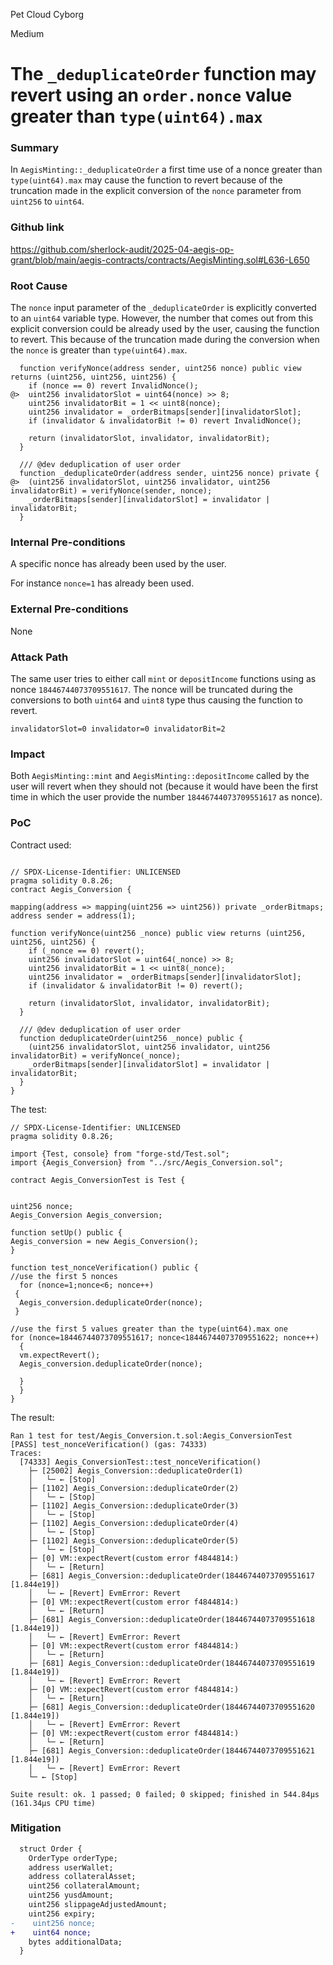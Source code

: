 Pet Cloud Cyborg

Medium

# The `_deduplicateOrder` function may revert using an `order.nonce` value greater than `type(uint64).max`

### Summary

In `AegisMinting::_deduplicateOrder` a first time use of a nonce greater than `type(uint64).max` may cause the function to revert because of the truncation made in the explicit conversion of the `nonce` parameter from `uint256` to `uint64`.

### Github link
https://github.com/sherlock-audit/2025-04-aegis-op-grant/blob/main/aegis-contracts/contracts/AegisMinting.sol#L636-L650

### Root Cause

The `nonce` input parameter of the `_deduplicateOrder` is explicitly converted to an `uint64` variable type. However, the number that comes out from this explicit conversion  could be already used by the user, causing the function to revert. This because of the truncation made during the conversion when the `nonce` is greater than `type(uint64).max`.  

```solidity
  function verifyNonce(address sender, uint256 nonce) public view returns (uint256, uint256, uint256) {
    if (nonce == 0) revert InvalidNonce();
@>  uint256 invalidatorSlot = uint64(nonce) >> 8;
    uint256 invalidatorBit = 1 << uint8(nonce);
    uint256 invalidator = _orderBitmaps[sender][invalidatorSlot];
    if (invalidator & invalidatorBit != 0) revert InvalidNonce();

    return (invalidatorSlot, invalidator, invalidatorBit);
  }

  /// @dev deduplication of user order
  function _deduplicateOrder(address sender, uint256 nonce) private {
@>  (uint256 invalidatorSlot, uint256 invalidator, uint256 invalidatorBit) = verifyNonce(sender, nonce);
    _orderBitmaps[sender][invalidatorSlot] = invalidator | invalidatorBit;
  }
```


### Internal Pre-conditions

A specific nonce has already been used by the user. 

For instance `nonce=1` has already been used.

### External Pre-conditions

None

### Attack Path

The same user tries to either call `mint` or `depositIncome` functions using as nonce `18446744073709551617`. 
The nonce will be truncated during the conversions to both `uint64` and `uint8` type thus causing the function to revert.  

`
invalidatorSlot=0
invalidator=0
invalidatorBit=2
`

### Impact

Both `AegisMinting::mint` and `AegisMinting::depositIncome` called by the user will revert when they should not (because it would have been the first time in which the user provide the number `18446744073709551617` as nonce). 


### PoC

Contract used:

```solidity

// SPDX-License-Identifier: UNLICENSED
pragma solidity 0.8.26;
contract Aegis_Conversion {

mapping(address => mapping(uint256 => uint256)) private _orderBitmaps;
address sender = address(1);

function verifyNonce(uint256 _nonce) public view returns (uint256, uint256, uint256) {
    if (_nonce == 0) revert();
    uint256 invalidatorSlot = uint64(_nonce) >> 8;
    uint256 invalidatorBit = 1 << uint8(_nonce);
    uint256 invalidator = _orderBitmaps[sender][invalidatorSlot];
    if (invalidator & invalidatorBit != 0) revert();

    return (invalidatorSlot, invalidator, invalidatorBit);
  }

  /// @dev deduplication of user order
  function deduplicateOrder(uint256 _nonce) public {
    (uint256 invalidatorSlot, uint256 invalidator, uint256 invalidatorBit) = verifyNonce(_nonce);
    _orderBitmaps[sender][invalidatorSlot] = invalidator | invalidatorBit;
  }
}
```
The test: 

```solidity 
// SPDX-License-Identifier: UNLICENSED
pragma solidity 0.8.26;

import {Test, console} from "forge-std/Test.sol";
import {Aegis_Conversion} from "../src/Aegis_Conversion.sol";

contract Aegis_ConversionTest is Test {


uint256 nonce;
Aegis_Conversion Aegis_conversion;

function setUp() public {
Aegis_conversion = new Aegis_Conversion();
}

function test_nonceVerification() public {
//use the first 5 nonces
  for (nonce=1;nonce<6; nonce++)
 {
  Aegis_conversion.deduplicateOrder(nonce);
 }

//use the first 5 values greater than the type(uint64).max one
for (nonce=18446744073709551617; nonce<18446744073709551622; nonce++) 
  {
  vm.expectRevert();
  Aegis_conversion.deduplicateOrder(nonce);
  
  }
  }
}
```

The result:

```solidity
Ran 1 test for test/Aegis_Conversion.t.sol:Aegis_ConversionTest
[PASS] test_nonceVerification() (gas: 74333)
Traces:
  [74333] Aegis_ConversionTest::test_nonceVerification()
    ├─ [25002] Aegis_Conversion::deduplicateOrder(1)
    │   └─ ← [Stop] 
    ├─ [1102] Aegis_Conversion::deduplicateOrder(2)
    │   └─ ← [Stop] 
    ├─ [1102] Aegis_Conversion::deduplicateOrder(3)
    │   └─ ← [Stop] 
    ├─ [1102] Aegis_Conversion::deduplicateOrder(4)
    │   └─ ← [Stop] 
    ├─ [1102] Aegis_Conversion::deduplicateOrder(5)
    │   └─ ← [Stop] 
    ├─ [0] VM::expectRevert(custom error f4844814:)
    │   └─ ← [Return] 
    ├─ [681] Aegis_Conversion::deduplicateOrder(18446744073709551617 [1.844e19])
    │   └─ ← [Revert] EvmError: Revert
    ├─ [0] VM::expectRevert(custom error f4844814:)
    │   └─ ← [Return] 
    ├─ [681] Aegis_Conversion::deduplicateOrder(18446744073709551618 [1.844e19])
    │   └─ ← [Revert] EvmError: Revert
    ├─ [0] VM::expectRevert(custom error f4844814:)
    │   └─ ← [Return] 
    ├─ [681] Aegis_Conversion::deduplicateOrder(18446744073709551619 [1.844e19])
    │   └─ ← [Revert] EvmError: Revert
    ├─ [0] VM::expectRevert(custom error f4844814:)
    │   └─ ← [Return] 
    ├─ [681] Aegis_Conversion::deduplicateOrder(18446744073709551620 [1.844e19])
    │   └─ ← [Revert] EvmError: Revert
    ├─ [0] VM::expectRevert(custom error f4844814:)
    │   └─ ← [Return] 
    ├─ [681] Aegis_Conversion::deduplicateOrder(18446744073709551621 [1.844e19])
    │   └─ ← [Revert] EvmError: Revert
    └─ ← [Stop] 

Suite result: ok. 1 passed; 0 failed; 0 skipped; finished in 544.84µs (161.34µs CPU time)
```

### Mitigation

```diff
  struct Order {
    OrderType orderType;
    address userWallet;
    address collateralAsset;
    uint256 collateralAmount;
    uint256 yusdAmount;
    uint256 slippageAdjustedAmount;
    uint256 expiry;
-    uint256 nonce;
+    uint64 nonce;
    bytes additionalData;
  }
  ```